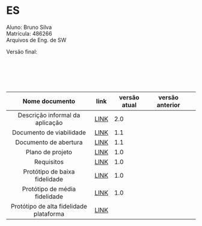 # ES
 Aluno: Bruno Silva <br>
 Matrícula: 486266 <br>
 Arquivos de Eng. de SW <br>
 
 
 Versão final:
 
  <br>
  <br>
  <br>
  <br>
 
 | Nome documento  | link | versão atual  | versão anterior   |   |
|:-:|------------------------------------|---|---|---|
| Descrição informal da aplicação |  [LINK](https://drive.google.com/file/d/1guDHdE0r0xIPZ_OQ5wSVZn0NmOVRUXvc/view?usp=sharing) | 2.0 |   |   |
| Documento de viabilidade | [LINK](https://drive.google.com/file/d/1PShzxjQ9g4NPeS7UJd352eJMw25G6r_i/view?usp=sharing) | 1.1 |   |   |
| Documento de abertura |  [LINK](https://drive.google.com/file/d/1HYEDpp_QENGmAc0CPEGBRQ4jCvJioq-J/view?usp=sharing) | 1.1 |   |   |
|  Plano de projeto |  [LINK](https://drive.google.com/file/d/1uVdG7a6_8xgAyRJt1xXxS34kNyxu9wC-/view?usp=sharing) | 1.0 |   |   |
|  Requisitos | [LINK](https://drive.google.com/file/d/1B73Qbr01jRQPuwMgqn0qpIr7E-zEc1M7/view?usp=sharing) | 1.0 |   |   |
|  Protótipo de baixa fidelidade | [LINK]([https://drive.google.com/file/d/1BOvtqul5SiRbHtFBMZhX5AvWe7U_EMZh/view?usp=sharing]) | 1.0 |   |   |
|  Protótipo de média fidelidade | [LINK]([https://drive.google.com/file/d/1BOvtqul5SiRbHtFBMZhX5AvWe7U_EMZh/view?usp=sharing]) | 1.0 |   |   |
|  Protótipo de alta fidelidade plataforma | [LINK]([]) |   |   |   |

 
